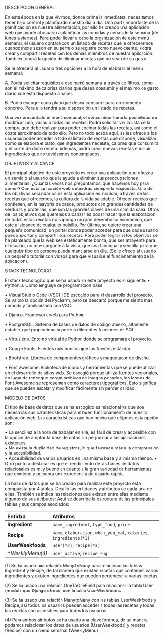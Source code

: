 DESCRIPCIÓN GENERAL

En esta época en la que vivimos, donde prima la inmediatez, necesitamos tener bajo control y planificado nuestro día a día. Una parte importante de la planificación es nuestra alimentación, por ello he creado una aplicación web que ayude al usuario a planificar las comidas y cenas de la semana (de lunes a viernes). 
Para poder llevar a cabo la organización de este menú semanal, el usuario contará con un listado de recetas que le ofreceremos cuando inicie sesión en su perfil o se registre como nuevo cliente. Podrá crear y compartir recetas con los demás miembros de nuestra aplicación. También tendrá la opción de eliminar recetas que no sean de su gusto.

Se le ofrecerá al usuario tres opciones a la hora de elaborar el menú semanal:

A.	Podrá solicitar requisitos a ese menú semanal a través de filtros, como son el máximo de calorías diarios que desea consumir y el máximo de gasto diario que está dispuesto a hacer. 

B.	Podrá escoger cada plato que desea consumir para un momento concreto. Para ello tendrá a su disposición un listado de recetas.

Una vez presentado el menú semanal, el consumidor tiene la posibilidad de modificar una, varias o todas las recetas. Podrá solicitar ver la lista de la compra que debe realizar para poder cocinar todas las recetas, así como el coste aproximado de todo ello.
Pero no todo acaba aquí, se les ofrece a los usuarios poder acceder a todo el listado de recetas que dispone, visualizar como se elabora el plato, que ingredientes necesita, calorías que consumirá y el coste de dicha receta. Además, podrá crear nuevas recetas e incluir ingredientes que no tuviésemos contemplados.



OBJETIVOS Y ALCANCE

El principal objetivo de este proyecto es crear una aplicación que ofrezca un servicio al usuario que le ayude a eliminar sus preocupaciones alimentarias.  ¿Cuántas veces nos preguntamos, que hacemos hoy para comer? Con esta aplicación web obtendrás siempre la respuesta.
Uno de los objetivos secundarios de esta aplicación es inculcar, a través de las recetas que ofrecemos, la cultura de la vida saludable. Ofrecer recetas que contienen, en la mayoría de casos, productos con grandes cantidades de verduras y proteínas, que son las grandes claves de una comida sana.
Otros de los objetivos que queremos alcanzar es poder hacer que la elaboración de todas estas recetas no suponga un gran desembolso económico, que este al alcance de cualquier bolsillo. 
Por último, se quiere crear una pequeña comunidad, un portal donde poder acceder para que cada usuario pueda aportar y compartir sus recetas. 
Para poder lograr estos objetivos se ha planteado que la web sea estéticamente bonita, que sea atrayente para el usuario, no muy cargante a la vista, que sea funcional y sencilla para que cualquier tipo de persona pueda manejarse en ella. (Se le ofrece al usuario un pequeño tutorial con videos para que visualice el funcionamiento de la aplicación).



STACK TECNOLÓGICO

El stack tecnológico que se ha usado en este proyecto es el siguiente:
•	Python 3. Como lenguaje de programación base

•	Visual Studio Code (VSC). IDE escogido para el desarrollo del proyecto. Se valoró la opción del Pycharm, pero se descartó porque me siento mas cómodo y familiarizado con VSC.

•	Django. Framework web para Python.

•	PostgreSQL. Sistema de bases de datos de código abierto, altamente estable, que proporciona soporte a diferentes funciones de SQL.

•	Virtualenv. Entorno virtual de Python donde se programará el proyecto.

•	Google Fonts. Fuentes más bonitas que las fuentes estándar.

•	Bootstrap. Librería de componentes gráficos y maquetador de diseño.

•	Font Awesome. Biblioteca de iconos y herramientas que se puede utilizar en el desarrollo de sitios web. Se escogió porque utiliza fuentes vectoriales, en lugar de tener que cargar archivos de imagen pesados, los iconos de Font Awesome se representan como caracteres tipográficos. Esto significa que se pueden escalar y modificar fácilmente sin perder calidad.

MODELO DE DATOS

El tipo de base de datos que se ha escogido es relacional ya que son necesarias sus características para el buen funcionamiento de nuestra aplicación web. Las características que han hecho que elijamos esta opción son:

•	La sencillez a la hora de trabajar en ella, es fácil de crear y accesible con la opción de ampliar la base de datos sin perjudicar a las aplicaciones existentes.  
•	No existe la duplicidad de registros, lo que favorece más a la comprensión y la accesibilidad.  
•	Accesibilidad de varios usuarios en una misma base y al mismo tiempo.
•	Otro punto a destacar es que el rendimiento de las bases de datos relacionales es muy bueno en cuanto a la gran variedad de herramientas que contiene y presenta una experiencia de usuario rápida.

La base de datos que se ha creado para realizar este proyecto está compuesta por 4 tablas. Detallo las entidades y atributos de cada una de ellas. También se indica las relaciones que existen entre ellas mediante algunos de sus atributos:
Aquí se describe la estructura de las principales tablas y sus campos asociados:

| Entidad           | Atributos                                                                                                  |
|:------------------|:-----------------------------------------------------------------------------------------------------------|
| **Ingredient**    | `name_ingredient`, `type_food`, `price`                                                                    |
| **Recipe**        | `name`, `elaboracion`, `when_you_eat`, `calories`, `ingredients(*1)`                                        |
| **UserWeekfoods** | `user(*2)`, `recipe(*3)`                                                                                     |
| **WeeklyMenu(*4)** | `user_active`, `recipe_sug`                                                                                | 

(1)	Se ha usado una relación ManyToMany para relacionar las tablas Ingredient y Recipe, de tal manera que existen recetas que contienen varios ingredientes y existen ingredientes que pueden pertenecer a varias recetas.

(2)	Se ha usado una relación OneToOneField para relacionar la tabla User (modelo que Django ofrece) con la tabla UserWeekfoods. 

(3)	Se ha usado una relación ManytoMany con las tablas UserWeekfoods y Recipe, así todos los usuarios pueden acceder a todas las recetas y todas las recetas son accesibles para todos los usuarios.

(4)	Para ambos atributos se ha usado una clave foránea, de tal manera podamos relacionar los datos de usuarios (UserWeekfoods) y recetas (Recipe) con un menú semanal (WeeklyMenu) 







